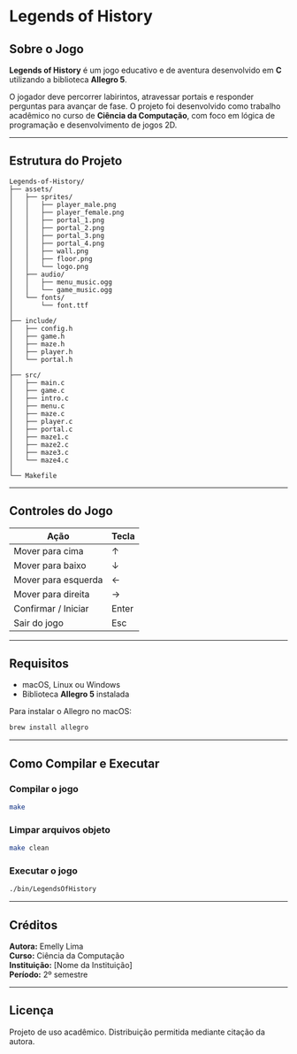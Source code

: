 # Legends of History

## Sobre o Jogo

**Legends of History** é um jogo educativo e de aventura desenvolvido em **C** utilizando a biblioteca **Allegro 5**.

O jogador deve percorrer labirintos, atravessar portais e responder perguntas para avançar de fase. O projeto foi desenvolvido como trabalho acadêmico no curso de **Ciência da Computação**, com foco em lógica de programação e desenvolvimento de jogos 2D.

---

## Estrutura do Projeto

```
Legends-of-History/
├── assets/
│   ├── sprites/
│   │   ├── player_male.png
│   │   ├── player_female.png
│   │   ├── portal_1.png
│   │   ├── portal_2.png
│   │   ├── portal_3.png
│   │   ├── portal_4.png
│   │   ├── wall.png
│   │   ├── floor.png
│   │   └── logo.png
│   ├── audio/
│   │   ├── menu_music.ogg
│   │   └── game_music.ogg
│   └── fonts/
│       └── font.ttf
│
├── include/
│   ├── config.h
│   ├── game.h
│   ├── maze.h
│   ├── player.h
│   └── portal.h
│
├── src/
│   ├── main.c
│   ├── game.c
│   ├── intro.c
│   ├── menu.c
│   ├── maze.c
│   ├── player.c
│   ├── portal.c
│   ├── maze1.c
│   ├── maze2.c
│   ├── maze3.c
│   └── maze4.c
│
└── Makefile
```

---

## Controles do Jogo

| Ação | Tecla |
|------|--------|
| Mover para cima | ↑ |
| Mover para baixo | ↓ |
| Mover para esquerda | ← |
| Mover para direita | → |
| Confirmar / Iniciar | Enter |
| Sair do jogo | Esc |

---

## Requisitos

- macOS, Linux ou Windows
- Biblioteca **Allegro 5** instalada

Para instalar o Allegro no macOS:

```bash
brew install allegro
```

---

## Como Compilar e Executar

### Compilar o jogo
```bash
make
```

### Limpar arquivos objeto
```bash
make clean
```

### Executar o jogo
```bash
./bin/LegendsOfHistory
```

---

## Créditos

**Autora:** Emelly Lima  
**Curso:** Ciência da Computação  
**Instituição:** [Nome da Instituição]  
**Período:** 2º semestre

---

## Licença

Projeto de uso acadêmico. Distribuição permitida mediante citação da autora.
